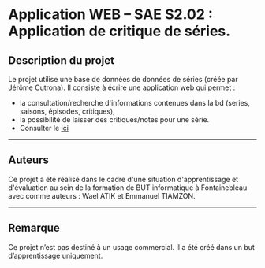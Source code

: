 # Application WEB – SAE S2.02 : Application de critique de séries.

## Description du projet

Le projet utilise une base de données de données de séries (créée par Jérôme Cutrona). Il consiste à écrire une application web qui permet :
-   la consultation/recherche d'informations contenues dans la bd (series, saisons, épisodes, critiques),
-   la possibilité de laisser des critiques/notes pour une série.
-   Consulter le [ici](https://github.com/EmmanuelTiamzon/Application_web/blob/main/index.php)
---

## Auteurs

Ce projet a été réalisé dans le cadre d'une situation d'apprentissage et d'évaluation au sein de la formation de BUT informatique à Fontainebleau avec comme auteurs :
Wael ATIK et Emmanuel TIAMZON.

---

## Remarque

Ce projet n’est pas destiné à un usage commercial. Il a été créé dans un but d’apprentissage uniquement.
